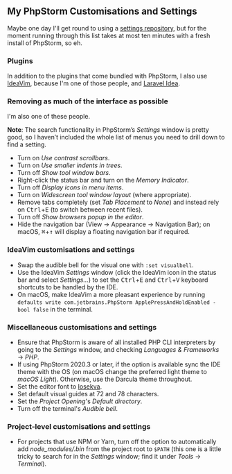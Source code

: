 <!--
  # This file is distributed under under the Creative Commons
  # Attribution 4.0 International License. To view a copy of this
  # license, please visit <http://creativecommons.org/licenses/by/4.0/>.

  description: Read Damien Dart's notes on setting up and using PhpStorm.
  title: PhpStorm Notes
  twigTemplate: .templates/base-note.html.twig
-->

My PhpStorm Customisations and Settings
---------------------------------------

Maybe one day I'll get round to using a [settings repository][1], but
for the moment running through this list takes at most ten minutes with
a fresh install of PhpStorm, so eh.

[1]: <https://www.jetbrains.com/help/phpstorm/sharing-your-ide-settings.html#settings-repository>

### Plugins

In addition to the plugins that come bundled with PhpStorm, I also use
[IdeaVim][2], because I'm one of those people, and [Laravel Idea][li].

[2]: <https://github.com/JetBrains/ideavim>
[li]: <https://plugins.jetbrains.com/plugin/13441-laravel-idea>

### Removing as much of the interface as possible

I'm also one of these people.

**Note**: The search functionality in PhpStorm’s _Settings_ window is
pretty good, so I haven’t included the whole list of menus you need to
drill down to find a setting.

  - Turn on *Use contrast scrollbars*.
  - Turn on *Use smaller indents in trees*.
  - Turn off *Show tool window bars*.
  - Right-click the status bar and turn on the *Memory Indicator*.
  - Turn off *Display icons in menu items*.
  - Turn on *Widescreen tool window layout* (where appropriate).
  - Remove tabs completely (set *Tab Placement* to *None*) and instead
    rely on <kbd>Ctrl</kbd>+<kbd>E</kbd> (to switch between recent
    files).
  - Turn off *Show browsers popup in the editor*.
  - Hide the navigation bar (<span class="os-menu-item">View</span>
    &rarr; <span class="os-menu-item">Appearance</span> &rarr;
    <span class="os-menu-item">Navigation Bar</span>); on macOS,
    <kbd>&#8984;</kbd>+<kbd>&uarr;</kbd> will display a floating
    navigation bar if required.

### IdeaVim customisations and settings

  - Swap the audible bell for the visual one with `:set visualbell`.
  - Use the IdeaVim _Settings_ window (click the IdeaVim icon in the
    status bar and select _Settings..._) to set the
    <kbd>Ctrl</kbd>+<kbd>E</kbd> and <kbd>Ctrl</kbd>+<kbd>V</kbd>
    keyboard shortcuts to be handled by the IDE.
  - On macOS, make IdeaVim a more pleasant experience by running
    `defaults write com.jetbrains.PhpStorm ApplePressAndHoldEnabled
    -bool false` in the terminal.

### Miscellaneous customisations and settings

  - Ensure that PhpStorm is aware of all installed PHP CLI interpreters
    by going to the *Settings* window, and checking *Languages &
    Frameworks* &rarr; *PHP*.
  - If using PhpStorm 2020.3 or later, if the option is available sync
    the IDE theme with the OS (on macOS change the preferred light theme
    to *macOS Light*). Otherwise, use the Darcula theme throughout.
  - Set the editor font to [Iosekva][3].
  - Set default visual guides at 72 and 78 characters.
  - Set the *Project Opening*'s *Default directory*.
  - Turn off the terminal's *Audible bell*.

[3]: <https://typeof.net/Iosevka/>

### Project-level customisations and settings

- For projects that use NPM or Yarn, turn off the option to
  automatically add *node_modules/.bin* from the project root to
  `$PATH` (this one is a little tricky to search for in the *Settings*
  window; find it under *Tools* &rarr; *Terminal*).
